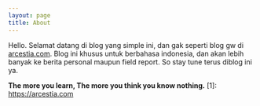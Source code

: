 ```yaml
---
layout: page
title: About
---
```


Hello.
Selamat datang di blog yang simple ini, dan gak seperti blog gw di [arcestia.com](1). Blog ini khusus untuk berbahasa indonesia, dan akan lebih banyak ke berita personal maupun field report. So stay tune terus diblog ini ya.

**The more you learn, The more you think you know nothing.**
[1]: https://arcestia.com
